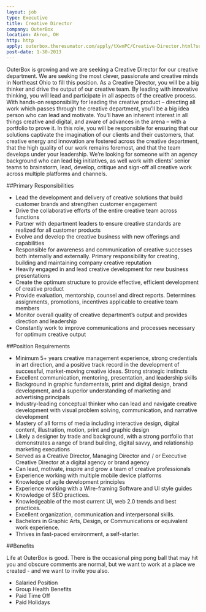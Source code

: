 ```yaml
---
layout: job
type: Executive
title: Creative Director
company: OuterBox
location: Akron, OH
http: http
apply: outerbox.theresumator.com/apply/tXwnPC/Creative-Director.html?source=WorkCreative.net
post-date: 1-30-2013
---
```


OuterBox is growing and we are seeking a Creative Director for our creative department. We are seeking the most clever, passionate and creative minds in Northeast Ohio to fill this position. As a Creative Director, you will be a big thinker and drive the output of our creative team.  By leading with innovative thinking, you will lead and participate in all aspects of the creative process. With hands-on responsibility for leading the creative product – directing all work which passes through the creative department, you’ll be a big idea person who can lead and motivate.   You’ll have an inherent interest in all things creative and digital, and aware of advances in the arena – with a portfolio to prove it. In this role, you will be responsible for ensuring that our solutions captivate the imagination of our clients and their customers, that creative energy and innovation are fostered across the creative department, that the high quality of our work remains foremost, and that the team develops under your leadership. We’re looking for someone with an agency background who can lead big initiatives, as well work with clients’ senior teams to brainstorm, lead, develop, critique and sign-off all creative work across multiple platforms and channels.
 
##Primary Responsibilities

* Lead the development and delivery of creative solutions that build customer brands and strengthen customer engagement
* Drive the collaborative efforts of the entire creative team across functions
* Partner with department leaders to ensure creative standards are realized for all customer products
* Evolve and develop the creative business with new offerings and capabilities
* Responsible for awareness and communication of creative successes both internally and externally. Primary responsibility for creating, building and maintaining company creative reputation
* Heavily engaged in and lead creative development for new business presentations
* Create the optimum structure to provide effective, efficient development of creative product
* Provide evaluation, mentorship, counsel and direct reports.  Determines assignments, promotions, incentives applicable to creative team members
* Monitor overall quality of creative department’s output and provides direction and leadership
* Constantly work to improve communications and processes necessary for optimum creative output

##Position Requirements

* Minimum 5+ years creative management experience, strong credentials in art direction, and a positive track record   in the development of successful, market-moving creative ideas.  Strong strategic instincts
* Excellent communication, mentoring, presentation, and leadership skills
* Background in graphic fundamentals, print and digital design, brand development, and a superior understanding of marketing and advertising principals
* Industry-leading conceptual thinker who can lead and navigate creative development with visual problem solving, communication, and narrative development
* Mastery of all forms of media including interactive design, digital content, illustration, motion, print and graphic design
* Likely a designer by trade and background, with a strong portfolio that demonstrates a range of brand building, digital savvy, and relationship marketing executions
* Served as a Creative Director, Managing Director and / or Executive Creative Director at a digital agency or brand agency
* Can lead, motivate, inspire and grow a team of creative professionals
* Experience working with multiple mobile device platforms
* Knowledge of agile development principles
* Experience working with a Wire-framing Software and UI style guides
* Knowledge of SEO practices.
* Knowledgeable of the most current UI, web 2.0 trends and best practices.
* Excellent organization, communication and interpersonal skills.
* Bachelors in Graphic Arts, Design, or Communications or equivalent work experience.
* Thrives in fast-paced environment, a self-starter.

##Benefits 

Life at OuterBox is good. There is the occasional ping pong ball that may hit you and obscure comments are normal, but we want to work at a place we created - and we want to invite you also.

* Salaried Position
* Group Health Benefits
* Paid Time Off
* Paid Holidays